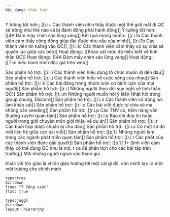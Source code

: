 ```yaml
---
Nội dung: thảo luận
---
```


Ý tưởng tốt hơn:: [[r.i+ Các thành viên nhìn thấy được một thế giới mất đi QC sẽ trông như thế nào và bị đánh động phải hành động]]
Ý tưởng tốt hơn::[[4A Đám mây chim sáo lông vàng]]
Kết quả mong muốn:: [[r.i.1a Các thành viên cảm thấy cộng đồng giúp đạt được nhu cầu của mình]], [[r.i.1b Các thành viên tin tưởng vào QC]], [[r.i.1c Các thành viên cảm thấy có sự chia sẻ quyền lực giữa các bên]] 
Hoạt động:: [[Khảo sát mức độ hiểu biết về tinh thần QC]]
Hoạt động:: [[4A Đám mây chim sáo lông vàng]]
Hoạt động:: [[Tìm hiểu hành trình độc giả trên web]]

Sản phẩm hỗ trợ:: [[r.i.i Các thành viên hiểu đúng tổ chức muốn đi đến đâu]]
Sản phẩm hỗ trợ:: [[r.i.j Các thành viên hiểu về cuộc sống của nhau]]
Sản phẩm hỗ trợ:: [[r.i.k Các bài đăng trong nhóm luôn có bình luận của mọi người]]
Sản phẩm hỗ trợ:: [[r.i.l Những người theo dõi suy nghĩ về tinh thần QC]]
Sản phẩm hỗ trợ:: [[r.i.m Những người muốn hỏi ý kiến Nhật hỏi trong group chung, Discord]]
Sản phẩm hỗ trợ:: [[r.i.n Các thành viên có động lực làm khảo sát]]
Sản phẩm hỗ trợ:: [[r.i.o Các bài viết được tự chia sẻ mà không cần seeding]]
Sản phẩm hỗ trợ:: [[r.i.p Các TNV cũ, tiềm năng vẫn thường xuyên quan tâm]]
Sản phẩm hỗ trợ:: [[r.i.q Báo chí đưa tin hoặc người trong giới chuyên môn giới thiệu về dự án]]
Sản phẩm hỗ trợ:: [[r.i.r Các buổi họp được chuẩn bị chu đáo]]
Sản phẩm hỗ trợ:: [[r.i.s Có một sơ đồ mối liên hệ giữa các bài viết]]
Sản phẩm hỗ trợ:: [[p.1.i Những người làm trong các ngành phát triển quan tâm]]
Sản phẩm hỗ trợ:: [[r.i.t Các phốt của các thành viên được giải quyết]] 
Sản phẩm hỗ trợ:: [[p.1.1.1+ Sinh viên cảm thấy có thể dùng QC như là mộ. t ca để phân tích cho các bài tập trên trường]]
Mời những người ngoài vào tham gia

Khác với tôn giáo là vì tôn giáo hướng tới một cái gì đó, còn mình tạo ra một môi trường cho chính mình

```breadcrumbs
type:tree
dir:down
from: "7 Công việc" 
flat: true
```
```breadcrumbs
type:juggl
dir:down
layout: hierarchy
```